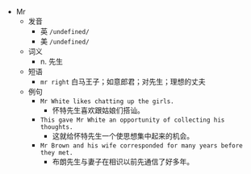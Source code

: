 - Mr
  - 发音
    - 英 `/undefined/`
    - 美 `/undefined/`
  - 词义
    - n. 先生
  - 短语
    - `mr right` 白马王子；如意郎君；对先生；理想的丈夫 
  - 例句
    - `Mr White likes chatting up the girls.`
      - 怀特先生喜欢跟姑娘们搭讪。
    - `This gave Mr White an opportunity of collecting his thoughts.`
      - 这就给怀特先生一个使思想集中起来的机会。
    - `Mr Brown and his wife corresponded for many years before they met.`
      - 布朗先生与妻子在相识以前先通信了好多年。

